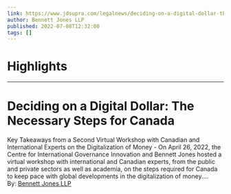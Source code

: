 ```yaml
---
link: https://www.jdsupra.com/legalnews/deciding-on-a-digital-dollar-the-2312392/
author: Bennett Jones LLP
published: 2022-07-08T12:32:00
tags: []
---
```

# Highlights


---
# Deciding on a Digital Dollar: The Necessary Steps for Canada
Key Takeaways from a Second Virtual Workshop with Canadian and International Experts on the Digitalization of Money - On April 26, 2022, the Centre for International Governance Innovation and Bennett Jones hosted a virtual workshop with international and Canadian experts, from the public and private sectors as well as academia, on the steps required for Canada to keep pace with global developments in the digitalization of money....  
By: [Bennett Jones LLP](https://www.jdsupra.com/profile/bennett_jones/)